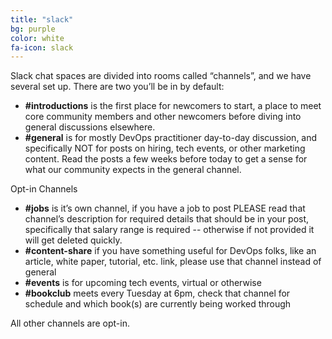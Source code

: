 ```yaml
---
title: "slack"
bg: purple
color: white
fa-icon: slack
---
```


Slack chat spaces are divided into rooms called “channels”, and we have several set up. There are two you’ll be in by default:

- **#introductions** is the first place for newcomers to start, a place to meet core community members and other newcomers before diving into general discussions elsewhere.
- **#general** is for mostly DevOps practitioner day-to-day discussion, and specifically NOT for posts on hiring, tech events, or other marketing content. Read the posts a few weeks before today to get a sense for what our community expects in the general channel.

Opt-in Channels 
- **#jobs** is it’s own channel, if you have a job to post PLEASE read that channel’s description for required details that should be in your post, specifically that salary range is required -- otherwise if not provided it will get deleted quickly.
- **#content-share** if you have something useful for DevOps folks, like an article, white paper, tutorial, etc. link, please use that channel instead of general
- **#events** is for upcoming tech events, virtual or otherwise
- **#bookclub** meets every Tuesday at 6pm, check that channel for schedule and which book(s) are currently being worked through


All other channels are opt-in.
